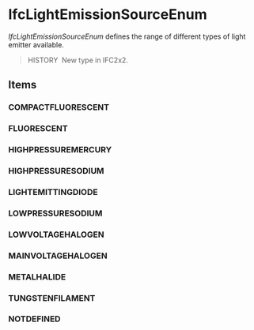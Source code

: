 # IfcLightEmissionSourceEnum

_IfcLightEmissionSourceEnum_ defines the range of different types of light emitter available.

> HISTORY&nbsp; New type in IFC2x2.

## Items

### COMPACTFLUORESCENT


### FLUORESCENT


### HIGHPRESSUREMERCURY


### HIGHPRESSURESODIUM


### LIGHTEMITTINGDIODE


### LOWPRESSURESODIUM


### LOWVOLTAGEHALOGEN


### MAINVOLTAGEHALOGEN


### METALHALIDE


### TUNGSTENFILAMENT


### NOTDEFINED

